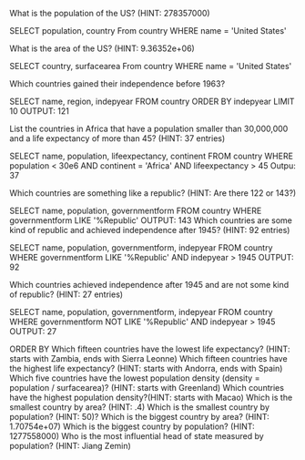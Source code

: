What is the population of the US? (HINT: 278357000)

SELECT population, country
From country
WHERE name = 'United States'

What is the area of the US? (HINT: 9.36352e+06)

SELECT country, surfacearea
From country
WHERE name = 'United States'

Which countries gained their independence before 1963?

SELECT name, region, indepyear
FROM country
ORDER BY indepyear
LIMIT 10
OUTPUT: 121

List the countries in Africa that have a population smaller than 30,000,000 and a life expectancy of more than 45? (HINT: 37 entries)

SELECT name, population, lifeexpectancy, continent
FROM country
WHERE population < 30e6
AND continent = 'Africa'
AND lifeexpectancy > 45
Outpu: 37

Which countries are something like a republic? (HINT: Are there 122 or 143?)

SELECT name, population, governmentform
FROM country
WHERE governmentform LIKE '%Republic'
OUTPUT: 143
Which countries are some kind of republic and achieved independence after 1945? 
(HINT: 92 entries)

SELECT name, population, governmentform, indepyear
FROM country
WHERE governmentform LIKE '%Republic'
AND indepyear > 1945
OUTPUT: 92

Which countries achieved independence after 1945 and are not some kind of republic? (HINT: 27 entries)

SELECT name, population, governmentform, indepyear
FROM country
WHERE governmentform NOT LIKE  '%Republic'
AND indepyear > 1945
OUTPUT: 27

ORDER BY
Which fifteen countries have the lowest life expectancy? (HINT: starts with Zambia, ends with Sierra Leonne)
Which fifteen countries have the highest life expectancy? (HINT: starts with Andorra, ends with Spain)
Which five countries have the lowest population density (density = population / surfacearea)? (HINT: starts with Greenland)
Which countries have the highest population density?(HINT: starts with Macao)
Which is the smallest country by area? (HINT: .4)
Which is the smallest country by population? (HINT: 50)?
Which is the biggest country by area? (HINT: 1.70754e+07)
Which is the biggest country by population? (HINT: 1277558000)
Who is the most influential head of state measured by population? (HINT: Jiang Zemin)
